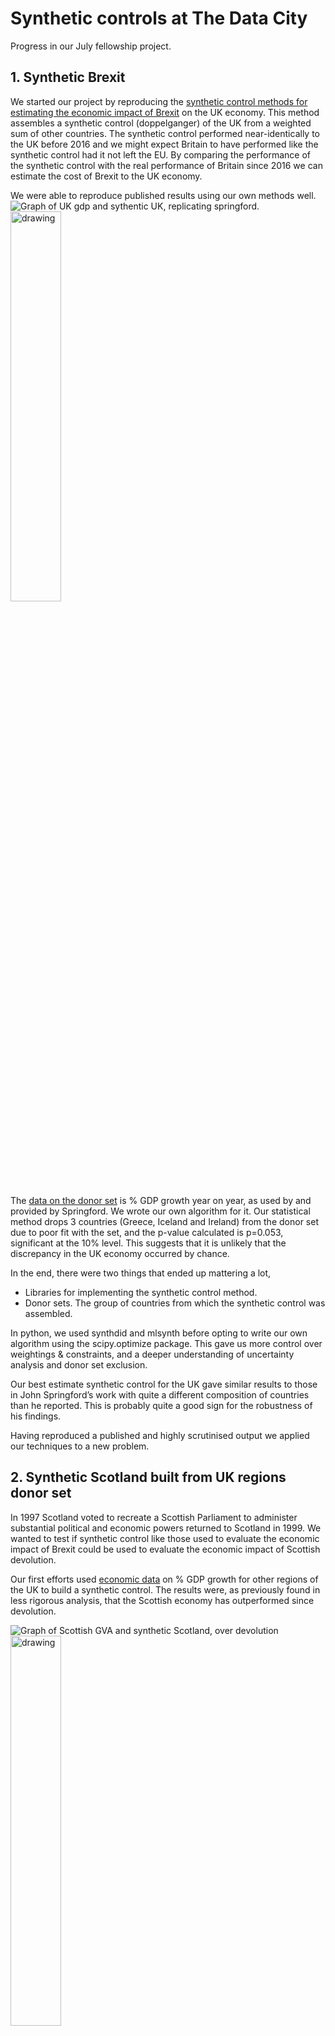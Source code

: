 # Synthetic controls at The Data City

Progress in our July fellowship project.

## 1\. Synthetic Brexit

We started our project by reproducing the [synthetic control methods for estimating the economic impact of Brexit](https://consoc.org.uk/publications/the-economic-impact-of-brexit/) on the UK economy. This method assembles a synthetic control (doppelganger) of the UK from a weighted sum of other countries. The synthetic control performed near-identically to the UK before 2016 and we might expect Britain to have performed like the synthetic control had it not left the EU. By comparing the performance of the synthetic control with the real performance of Britain since 2016 we can estimate the cost of Brexit to the UK economy.

We were able to reproduce published results using our own methods well.
![Graph of UK gdp and sythentic UK, replicating springford.](Graphs/SpringfordBrexit.svg)
<img src="Graphs/SpringfordBrexitPie.svg" alt="drawing" width="40%"/>

The [data on the donor set](https://www.cer.eu/file/gdp7622xlsx) is % GDP growth year on year, as used by and provided by Springford. We wrote our own algorithm for it. Our statistical method drops 3 countries (Greece, Iceland and Ireland) from the donor set due to poor fit with the set, and the p-value calculated is p=0.053, significant at the 10% level. This suggests that it is unlikely that the discrepancy in the UK economy occurred by chance.

In the end, there were two things that ended up mattering a lot,

- Libraries for implementing the synthetic control method.
- Donor sets. The group of countries from which the synthetic control was assembled.

In python, we used synthdid and mlsynth before opting to write our own algorithm using the scipy.optimize package. This gave us more control over weightings & constraints, and a deeper understanding of uncertainty analysis and donor set exclusion.

Our best estimate synthetic control for the UK gave similar results to those in John Springford’s work with quite a different composition of countries than he reported. This is probably quite a good sign for the robustness of his findings.

Having reproduced a published and highly scrutinised output we applied our techniques to a new problem.

## 2\. Synthetic Scotland built from UK regions donor set

In 1997 Scotland voted to recreate a Scottish Parliament to administer substantial political and economic powers returned to Scotland in 1999. We wanted to test if synthetic control like those used to evaluate the economic impact of Brexit could be used to evaluate the economic impact of Scottish devolution.

Our first efforts used [economic data](https://www.escoe.ac.uk/regionalnowcasting/) on % GDP growth for other regions of the UK to build a synthetic control. The results were, as previously found in less rigorous analysis, that the Scottish economy has outperformed since devolution.

![Graph of Scottish GVA and synthetic Scotland, over devolution](Graphs/ESCOEScotland.svg)
<img src="Graphs/ESCOEScotlandPie.svg" alt="drawing" width="40%"/>

But applying [methods for uncertainty analysis](https://www.mit.edu/~jhainm/Paper/ccs.pdf), we can show that this result is not statistically significant with a p-value of 0.5 suggesting that it could just as likely be the result of chance as being a real effect.

We carried out further analysis of Scottish devolution using [real GDP/capita at current values PPS](https://territorial.ec.europa.eu/ardeco/viewer/234513?jdvfys=asc&jdvfc=eu&jdvfnl=1&jdvnutsv=2021&jdvfs=UKM) (and [population statistics](https://territorial.ec.europa.eu/ardeco/viewer/SNPTD)) which showed minimal influence of devolution as well, with a slightly different synthetic control group.

![Graph of Scottish GDP/capita and synthetic Scotland, over devolution](Graphs/SimScotlandUK.svg)

<img src="Graphs/SimScotlandUKPie.svg" alt="drawing" width="40%"/>


## 3\. Synthetic Scotland built from EU NUTS1 regions (ARDECO) donor set

As a further extension to devolution, we considered building synthetic Scotland from EU NUTS1 regions as well as the UK regions. Pre-covid Scotland appears to outperform it’s counterfactual but again, the calculated p-value of 0.89 suggests that this is likely chance as much as it is the effect of devolution, within the reference frame of EU regions. Synthetic Scotland here ends up being composed of more units than without the EU regions, with one common donor being Yorkshire and the Humber. In this approach, of course, it's likely that different EU regions have different levels of devolution which may contribute the reduced relative effect of devolution in Scotland.

![Graph of Scottish GDP/capita and synthetic Scotland, over devolution](Graphs/SimScotlandEU.svg)

<img src="Graphs/SimScotlandEUPie.svg" alt="drawing" width="40%"/>


## 4\. Synthetic Northern Ireland built from EU NUTS1 (ARDECO) regions donor set
As a different example of a policy change, let’s think about the regional effect of Brexit in the UK. The majority of the UK exited the single market at the end of 2020, whilst Northern Ireland remains in the customs union. The [Northern Ireland Protocol](https://www.legislation.gov.uk/eut/withdrawal-agreement/attachment/1/adopted) keeps NI aligned with the single market, avoiding a hard border on the island of Ireland. As such, we might expect that Northern Ireland should behave similarly to EU regions economically. We begin by modelling NI out of the set of EU NUTS1 regions, excluding other UK regions. There’s only 2 years of post-NIP data, but it suggests that NI has performed below the EU since 2021. The statistical analysis of this gives a p-value of p=0.11, suggesting that at the 10% confidence level this may be due to chance.

![Graph of Northern Irish GDP/capita](Graphs/SynthNIEU.svg)

<img src="Graphs/SynthNIEUPie.svg" alt="drawing" width="40%"/>


## 5\. Synthetic Northern Ireland built from UK regions (ARDECO, NUTS1) donor set

We can of course look at Northern Ireland from the perspective of UK regions. We might expect that remaining in the customs union would change the economic growth of NI relative to the rest of the UK. Our synthetic NI appears to show some additional growth to the Northern Irish economy relative to the synthetic NI. However, statistical analysis yields a p-value=0.5 suggesting that this growth is just as likely down to chance as down to the intervention of the NIP, at least in the effect on GDP/capita.

![Graph of Northern Irish GDP/capita](Graphs/SynthNIUK.svg)

<img src="Graphs/SynthNIUKPie.svg" alt="drawing" width="40%"/>

## 6\. Synthetic Company: Dassault Systèmes

The Data City has five years of financial data (employee estimates, turnover estimates, and more) for most active UK companies in our Industry Engine product. Because we have been operating for seven years, we have more years of financial data for hundreds of thousands of companies going back to 2016. This is a large donor set of companies from which to build a synthetic company.

As an example, we begin by modelling growth at Dassault systèmes from a group of similar companies. We select the proxy for growth as number of employees, this is reported in accounts for each accounting period and where it is not; we have methods of prediction by curve fitting, as well as extrapolation to 2025.

We have an index for company similarity, so we select the 50 companies that are most like Dassault systèmes and then filter out companies which have missing data, arriving at a donor set of 41 companies. We run our algorithm for the synthetic company, plotted below assuming an ‘intervention’ in 2023. This is a placebo test as we have no reason to believe that Dassault would not conform to the broad economic trends that effect its most similar companies. The placebo nature of this is reflected in the broad agreement of the employment trend with an accompanying p-value of 0.88 suggesting that the variation between the two is likely down to chance. Synth Dassault is composed of Mettler-Toledo Safeline X-Ray Limited, Smart Metering Systems Limited, Cloudfactory Holdings Limited and Schlumberger Oilfield UK Limited.

![Employment trend at Dassualt Systèmes, with synthetic Dassault](Graphs/SynthDassault.svg)

<img src="Graphs/SynthDassaultPie.svg" alt="drawing" width="40%"/>

We started this project thinking about the well-measured impact of the BBC moving to Salford Quays on the surrounding economy, especially in related sectors. Since this move happened in 2011, we have no data on company level performance, and we started thinking about similar more recent interventions.

## 7\. Synthetic creative industries sector in Leeds following Channel 4 relocation

In 2018 [Channel 4 selected Leeds](https://www.bbc.co.uk/news/entertainment-arts-46032962) as the location for its new headquarters and it [had made substantial progress on relocation in late 2019](https://www.bbc.co.uk/news/entertainment-arts-50068525) though Covid meant the process only [completed in 2021](https://www.theguardian.com/media/2021/sep/05/channel-4-opens-new-hq-in-leeds-as-it-fights-against-privatisation). One argument in favour of moving a substantial part of Channel 4 out of London was to stimulate employment growth in the creative industries in more of the country.

If this were working as intended, we would expect employment in creative industries to have grown more quickly in Leeds than in the other candidate cities of the UK. Did we?

The Data City has three RTICs, [Streaming Economy](https://thedatacity.com/rtics/streaming-economy-rtic0060/), [Digital Creative Industries](https://thedatacity.com/rtics/digital-creative-industries-rtic0064/), and [Media and Publishing](https://thedatacity.com/rtics/media-and-publishing-rtic0068/), made up of twenty one detailed sector verticals containing a total of 25,050 companies in August 2025. Of these we have financial data of a sufficient quality for ten years for 13,170 companies, easily enough to create a synthetic control of each company.

We started by aggregating companies by location. We assumed that a company and its employees are located at the registered address, and that this has been its registered location throughout the time frame of the analysis. The exact number of companies in Leeds thus depends on the level of aggregation chosen. Companies that ceased to trade during this time frame are not included in this data.

### By local authority aggregation

As a start, we can aggregate the number of employees in our creative industries by their location. This is aggregated by the location of their registered address. There are 358 local authorities (including Leeds) represented in the 3 RTICS we’ve focused on.

![Employment trend in creative RTICS in Leeds, with synthetic ](Graphs/Channel4AllLAs.svg)

<img src="Graphs/Channel4AllLAspie.svg" alt="drawing" width="40%"/>

Aggregating by LA, and using all 357 LAs, results in an overfit Leeds, partly because there are 357 contributing LAs which allows us a high chance of finding an exact fit. This could be reduced by using covariates such as information about the make up of the creative industries in each region. Perhaps building each vertical out of that vertical in other LAs. For now, we'll try fitting to city-based LAs only.

![Employment trend at Dassualt Systèmes, with synthetic Dassault](Graphs/Channel4UrbanLAs.svg)

<img src="Graphs/Channel4UrbanLAsPie.svg" alt="drawing" width="40%"/>

This results in a fairly good match between Leeds and its synthetic counterpart across all times without being overfit earlier. Statistically, we can calculate a p-value p=0.95, and also by eye we can see minimal influence of Channel 4 on Leeds.

### Assessing Channel 4 company by company

What if we wanted to assess the effect of Channel 4 on a company by company basis? This is a bit harder, and of course we must choose what Leeds means like we did above. We exclude from the donor set companies which have an operating location in Leeds, in an effort to remove spillover effects to those companies.
One thing to note is that we can’t model companies that didn’t exist before 2021, so we lose some companies to this. We opted to model the 201 companies which have existed for the full duration 2016-2025 in the local authority of Leeds, and have a reported employee count each year.

We also relaxed some constraints such as the requirement of the weights to sum to one, allowing us to build a company out of multiple similar companies. Instead, we chose to bound the maximum weight of any company between \[0,1\] but any number of companies can contribute to the synthetic control. Each company is produced from a donor set of the 20 most similar companies in the 3 RTICS_,_ based on a composite similarity score which accounts for rough company size, sector and geographical overlap.

![Employment in the creative sector in Leeds](Graphs/Channel4bycompany.svg)

**Why does employment in the Creative Industries appear to fall so sharply in 2022?**

- Primarily due to reallocation of ~400 employees by Emerald Group Holdings in 2022 to a newly established holding company that we cannot model using the company by company approach. This doesn't arise in the aggregated approach as both companies can be included. Correcting this discrepancy shows good agreement with the synthetic control built out of synthetic companies, but it’s not really automatable.
- Brings in considerations that we cannot model newly established companies with SCM going company by company, and we also don’t have the companies that ceased to trade in the data set either. There’s survivorship bias. 
- A brief look at the data we have tells us that there are 144 companies that incorporated in Leeds after 2016 in the sector with an estimated 1080 total employees in 2025 (inc the 400 at Emerald), who are accounted for in the LA aggregated method. Tracing whether all these are reallocations or new employment is tricky.
- We expect that issues similar to this will effect companies in our donor sets too. Weeding these out is as tricky.


Companies have been dropped from the treated set, for a poor fitting synthetic, using a threshold for the variance of the synthetic from the observed data over the fitting period. We remove a company with $rmpse_{norm}>0.15$, unless the company has an average of 10 employees or less over the fitting period. These thresholds were chosen heuristically to remove the very poorly fit companies.

$$ rmpse_{norm}=\sqrt{\frac{\sum_t(y_{fit}-y_{obs})^2}{\bar y_{obs}^2}}$$

In this approach, 7 companies are dropped for having a poor fit. Again, this tends to come down to ‘noisy’ behaviour from companies in the training period, for example one subsidiary of Jaywing (01677363) is allocated 250 employees in both 2019 and 2020, but only ~19 in all other years. This is atypical behaviour that we just cannot account for. This is a good identifier of companies that aren’t following typical behaviour.

**Challenges in modelling company by company**

- We had to relax the requirement that the sum of the weights = 1 in order to build larger companies out of their smaller similar companies. Not doing this resulted in systematic underprediction beforehand.
- Some companies have unexpected things happen to them before 2022, and those aren’t necessarily things our donors can model. Aggregating the companies reduces the noise that these events create.

**How can we evaluate the statistics of the aggregate of the synthetic companies?**

- There are no formal statistical methods available in literature that deal with the combined 201 synthetic companies created. The p-value method can be used per company, but with each having it's own donor set, combining these for sensible inference isn't really practical. 

**How do we choose the best donor to model from if they have the same trajectories?**
- Unlike aggregated data it wouldn’t be unusual for a company in the donor set and one in the treated set to have the exact same trajectory, particularly small companies of 1-5 employees. The scoring system we have used on regional data wouldn’t be appropriate here.
- Just as a treated and a donor company can have the same employment data, there are companies in the donor set which have the same employee data as each other in the training period (this may or may not continue in the prediction). Picking the best of these would require covariates to match upon too. Are there consistent predictors of whether a small company grows or shrinks?

